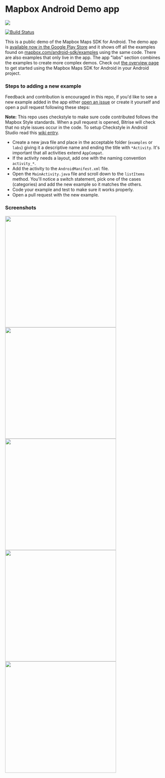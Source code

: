 # Mapbox Android Demo app

![](https://github.com/mapbox/mapbox-android-demo/blob/master/screenshots/splash.png)

[![Build Status](https://www.bitrise.io/app/9778f1e5f744661f.svg?token=bNy-zoctPHivmB6e8inudA&branch=master)](https://www.bitrise.io/app/9778f1e5f744661f)

This is a public demo of the Mapbox Maps SDK for Android. The demo app is [available now in the Google Play Store](https://play.google.com/store/apps/details?id=com.mapbox.mapboxandroiddemo) and it shows off all the examples found on [mapbox.com/android-sdk/examples](https://www.mapbox.com/android-sdk/examples/) using the same code. There are also examples that only live in the app. The app "labs" section combines the examples to create more complex demos. Check out [the overview page](https://www.mapbox.com/android-sdk/) to get started using the Mapbox Maps SDK for Android in your Android project.

### Steps to adding a new example
Feedback and contribution is encouraged in this repo, if you'd like to see a new example added in the app either [open an issue](https://github.com/mapbox/mapbox-android-demo/issues) or create it yourself and open a pull request following these steps:

**Note:** This repo uses checkstyle to make sure code contributed follows the Mapbox Style standards. When a pull request is opened, Bitrise will check that no style issues occur in the code. To setup Checkstyle in Android Studio read this [wiki entry](https://github.com/mapbox/mapbox-android-demo/wiki/Setting-up-Mapbox-checkstyle).

* Create a new java file and place in the acceptable folder (`examples` or `labs`) giving it a descriptive name and ending the title with `*Activity`. It's important that all activities extend `AppCompat`.
* If the activity needs a layout, add one with the naming convention `activity_*`.
* Add the activity to the `AndroidManifest.xml` file.
* Open the `MainActivity.java` file and scroll down to the `listItems` method. You'll notice a switch statement, pick one of the cases (categories) and add the new example so it matches the others. 
* Code your example and test to make sure it works properly.
* Open a pull request with the new example.

### Screenshots
<img src="https://github.com/mapbox/mapbox-android-demo/blob/master/screenshots/phone/main-activity.png" width="360">
<img src="https://github.com/mapbox/mapbox-android-demo/blob/master/screenshots/phone/navigation-drawer.png" width="360">
<img src="https://github.com/mapbox/mapbox-android-demo/blob/master/screenshots/phone/custom-marker-example.png" width="360">
<img src="https://github.com/mapbox/mapbox-android-demo/blob/master/screenshots/phone/following-route.png" width="360">
<img src="https://github.com/mapbox/mapbox-android-demo/blob/master/screenshots/phone/user-location.png" width="360">
